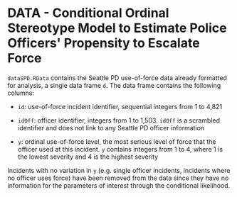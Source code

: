 DATA - Conditional Ordinal Stereotype Model to Estimate Police Officers' Propensity to Escalate Force
================

`dataSPD.RData` contains the Seattle PD use-of-force data already formatted for analysis, a single data frame `d`. The data frame contains the following columns:

- `id`: use-of-force incident identifier, sequential integers from 1 to 4,821

- `idOff`: officer identifier, integers from 1 to 1,503. `idOff` is a scrambled identifier and does not link to any Seattle PD officer information

- `y`: ordinal use-of-force level, the most serious level of force that the officer used at this incident. `y` contains integers from 1 to 4, where 1 is the lowest severity and 4 is the highest severity

Incidents with no variation in `y` (e.g. single officer incidents, incidents where no officer uses force) have been removed from the data since they have no information for the parameters of interest through the conditional likelihood.

